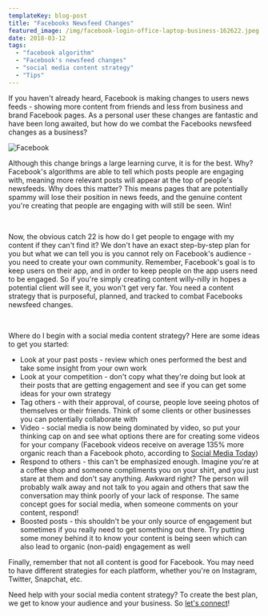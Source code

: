 ```yaml
---
templateKey: blog-post
title: "Facebooks Newsfeed Changes"
featured_image: /img/facebook-login-office-laptop-business-162622.jpeg
date: 2018-03-12
tags:
  - "facebook algorithm"
  - "Facebook's newsfeed changes"
  - "social media content strategy"
  - "Tips"
---
```


<span style="font-weight: 400;">If you haven't already heard, Facebook is making changes to users news feeds - showing more content from friends and less from business and brand Facebook pages. As a personal user these changes are fantastic and have been long awaited, but how do we combat the Facebooks newsfeed changes as a business?</span>

![Facebook](/img/facebook-login-office-laptop-business-162622.jpeg)

<span style="font-weight: 400;">Although this change brings a large learning curve, it is for the best. Why? Facebook's algorithms are able to tell which posts people are engaging with, meaning more relevant posts will appear at the top of people's newsfeeds. Why does this matter? This means pages that are potentially spammy will lose their position in news feeds, and the genuine content you're creating that people are engaging with will still be seen. Win! </span>

&nbsp;

<span style="font-weight: 400;">Now, the obvious catch 22 is how do I get people to engage with my content if they can't find it? We don't have an exact step-by-step plan for you but what we can tell you is you cannot rely on Facebook's audience - you need to create your own community. Remember, Facebook's goal is to keep users on their app, and in order to keep people on the app users need to be engaged. So if you're simply creating content willy-nilly in hopes a potential client will see it, you won't get very far. You need a content strategy that is purposeful, planned, and tracked to combat Facebooks newsfeed changes.</span>

&nbsp;

<span style="font-weight: 400;">Where do I begin with a social media content strategy? Here are some ideas to get you started:</span>

*   <span style="font-weight: 400;">Look at your past posts - review which ones performed the best and take some insight from your own work</span>
*   <span style="font-weight: 400;">Look at your competition - don't copy what they're doing but look at their posts that are getting engagement and see if you can get some ideas for your own strategy</span>
*   <span style="font-weight: 400;">Tag others - with their approval, of course, people love seeing photos of themselves or their friends. Think of some clients or other businesses you can potentially collaborate with</span>
*   <span style="font-weight: 400;">Video - social media is now being dominated by video, so put your thinking cap on and see what options there are for creating some videos for your company (Facebook videos receive on average 135% more organic reach than a Facebook photo, according to </span>[<span style="font-weight: 400;">Social Media Today</span>](https://www.socialmediatoday.com/social-business/50-social-media-video-marketing-stats-2017-infographic)<span style="font-weight: 400;">) </span>
*   <span style="font-weight: 400;">Respond to others - this can't be emphasized enough. Imagine you're at a coffee shop and someone compliments you on your shirt, and you just stare at them and don't say anything. Awkward right? The person will probably walk away and not talk to you again and others that saw the conversation may think poorly of your lack of response. The same concept goes for social media, when someone comments on your content, respond!</span>
*   <span style="font-weight: 400;">Boosted posts - this shouldn't be your only source of engagement but sometimes if you really need to get something out there. Try putting some money behind it to know your content is being seen which can also lead to organic (non-paid) engagement as well</span>
&nbsp;

<span style="font-weight: 400;">Finally, remember that not all content is good for Facebook. You may need to have different strategies for each platform, whether you're on Instagram, Twitter, Snapchat, etc.</span>

Need help with your social media content strategy? To create the best plan, we get to know your audience and your business. So [let's connect](mailto:info@teamgi.ca)!